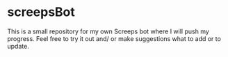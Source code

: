 # screepsBot
This is a small repository for my own Screeps bot where I will push my progress.
Feel free to try it out and/ or make suggestions what to add or to update.
